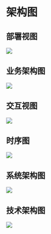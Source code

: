 # 架构图

## 部署视图

![](https://fastly.jsdelivr.net/gh/caijinlin/imgcdn/image-20230604152547488.png)

## 业务架构图

![](https://fastly.jsdelivr.net/gh/caijinlin/imgcdn/image-20230604152632520.png)

## 交互视图

![](https://fastly.jsdelivr.net/gh/caijinlin/imgcdn/image-20230604152735227.png)

## 时序图

![](https://static001.geekbang.org/resource/image/0e/ea/0e7a35a01b62e5590566c09eff6b19ea.jpg?wh=1920x1080)

## 系统架构图

![](https://static001.geekbang.org/resource/image/95/fc/952cdceaa1bd5ed9f5fb039733dabafc.jpg?wh=1920x1002)

## 技术架构图

![](https://fastly.jsdelivr.net/gh/caijinlin/imgcdn/image-20230604152906486.png)

